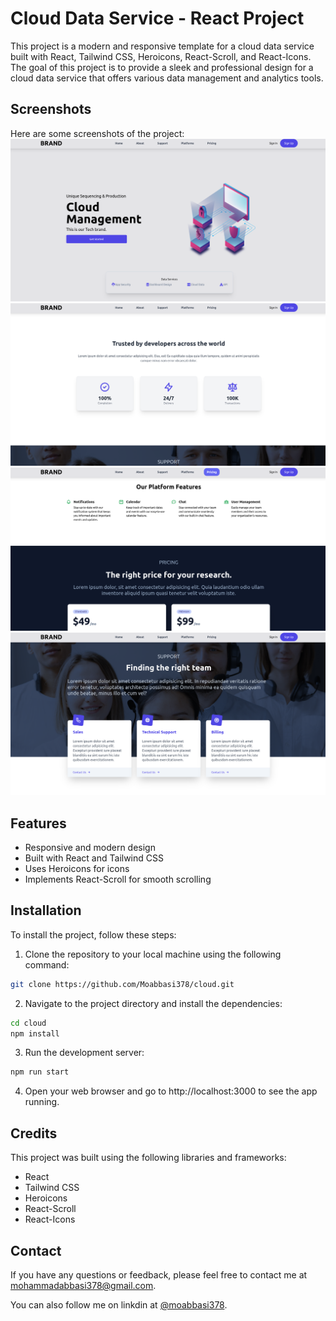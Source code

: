 # Cloud Data Service - React Project

This project is a modern and responsive template for a cloud data service built with React, Tailwind CSS, Heroicons, React-Scroll, and React-Icons. The goal of this project is to provide a sleek and professional design for a cloud data service that offers various data management and analytics tools.

## Screenshots

Here are some screenshots of the project:
![Homepage ](./public/images/01.png "Homepage")
![Homepage ](./public/images/02.png "Homepage")
![Homepage ](./public/images/04.png "Homepage")
![Homepage ](./public/images/03.png "Homepage")

## Features

- Responsive and modern design
- Built with React and Tailwind CSS
- Uses Heroicons for icons
- Implements React-Scroll for smooth scrolling

## Installation

To install the project, follow these steps:

1. Clone the repository to your local machine using the following command:

```bash
git clone https://github.com/Moabbasi378/cloud.git
```

2. Navigate to the project directory and install the dependencies:

```bash
cd cloud
npm install
```

3. Run the development server:

```bash
npm run start
```

4. Open your web browser and go to http://localhost:3000 to see the app running.

## Credits

This project was built using the following libraries and frameworks:

- React
- Tailwind CSS
- Heroicons
- React-Scroll
- React-Icons

## Contact

If you have any questions or feedback, please feel free to contact me at mohammadabbasi378@gmail.com.

You can also follow me on linkdin at [@moabbasi378](https://www.linkedin.com/in/mohammad-abbasi378/).
